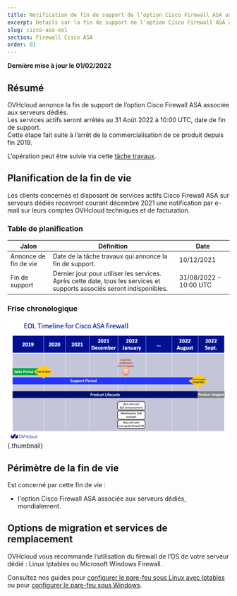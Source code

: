 ```yaml
---
title: Notification de fin de support de l’option Cisco Firewall ASA associée aux serveurs dédiés
excerpt: Details sur la fin de support de l’option Cisco Firewall ASA associée aux serveurs dédiés
slug: cisco-asa-eol
section: Firewall Cisco ASA
order: 01
---
```


**Dernière mise à jour le 01/02/2022**

## Résumé

OVHcloud annonce la fin de support de l’option Cisco Firewall ASA associée aux serveurs dédiés.<br>
Les services actifs seront arrêtés au 31 Août 2022 à 10:00 UTC, date de fin de support.<br>
Cette étape fait suite à l’arrêt de la commercialisation de ce produit depuis fin 2019.

L’opération peut être suivie via cette [tâche travaux](https://bare-metal-servers.status-ovhcloud.com/incidents/nv71djpdxzzq).

## Planification de la fin de vie

Les clients concernés et disposant de services actifs Cisco Firewall ASA sur serveurs dédiés recevront courant décembre 2021 une notification par e-mail sur leurs comptes OVHcloud techniques et de facturation.

### Table de planification

| Jalon                 | Définition                                                                                                          | Date       |
|-----------------------|---------------------------------------------------------------------------------------------------------------------|------------|
| Annonce de fin de vie | Date de la tâche travaux qui annonce la fin de support.  | 10/12/2021 |
| Fin de support | Dernier jour pour utiliser les services. Après cette date, tous les services et supports associés seront indisponibles. | 31/08/2022 - 10:00 UTC |

### Frise chronologique

![Timeline](images/cisco-asa-eol.png){.thumbnail}

## Périmètre de la fin de vie

Est concerné par cette fin de vie :

- l'option Cisco Firewall ASA associée aux serveurs dédiés, mondialement.

## Options de migration et services de remplacement

OVHcloud vous recommande l’utilisation du firewall de l’OS de votre serveur dédié : Linux Iptables ou Microsoft Windows Firewall.

Consultez nos guides pour [configurer le pare-feu sous Linux avec Iptables](https://docs.ovh.com/fr/dedicated/firewall-iptables/) ou pour [configurer le pare-feu sous Windows](https://docs.ovh.com/fr/dedicated/firewall-windows/).
